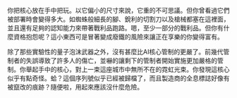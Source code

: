 你把核心放在手中把玩。以它偏小的尺寸來說，它重的不可思議。但你曾看過它們被部署時會變得多大。如蜘蛛般細長的腳、銳利的切割刀以及槍械都塞在這裡面，並且還有足夠的認知能力來帶著戰利品跑路。嗯，至少一部分的戰利品。但你有什麼資格抱怨呢？這小東西可是冒著變成廢鐵的風險來讓正在享樂的你變得富有。 

除了那些實驗性的量子泡沫武器之外，沒有甚麼比AI核心管制的更嚴了。前幾代管制者的失誤導致了許多人的傷亡，並嚇的讓剩下的管制者開始實施更加嚴格的管制。你舉起手中的核心，對上一束這座城市中無所不在的霓虹光束。你發現這核心似乎有點奇怪。蛤？這個序列號似乎已經被歸檔了，而且製造商的全息標誌好像有被竄改的痕跡？隨便啦，用起來應該沒什麼危險。
